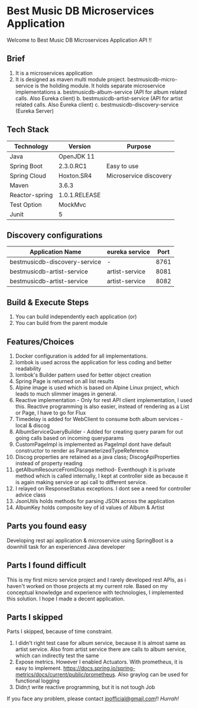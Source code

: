 # Best Music DB Microservices Application

Welcome to Best Music DB Microservices Application API !!

## Brief
1.	It is a microservices application
2.	It is designed as maven multi module project. bestmusicdb-micro-service is the holiding module. It holds separate microservice implementations
	a. bestmusicdb-album-service (API for album related calls. Also Eureka client)
	b. bestmusicdb-artist-service (API for artist related calls. Also Eureka client)
	c. bestmusicdb-discovery-service (Eureka Server)


## Tech Stack

| Technology    | Version       | Purpose                |
| ------------- | ------------- | ---------------------- |
| Java 		    | OpenJDK 11    |                        |
| Spring Boot   | 2.3.0.RC1     | Easy to use            |
| Spring Cloud  | Hoxton.SR4    | Microservice discovery |
| Maven         | 3.6.3         |                        |
| Reactor-spring| 1.0.1.RELEASE |                        |
| Test Option	| MockMvc		|                        |
| Junit			| 5				|                        |

## Discovery configurations

| Application Name 				| eureka service| Port |
| ----------------------------- | ------------- | ---- |
| bestmusicdb-discovery-service |       -       | 8761 |
| bestmusicdb-artist-service    |artist-service | 8081 |
| bestmusicdb-artist-service    |artist-service | 8082 |


## Build & Execute Steps
1.	You can build independently each application (or)
2.  You can build from the parent module

## Features/Choices
1.	Docker configuration is added for all implementations.
2.	lombok is used across the application for less coding and better readability
3.	lombok's Builder pattern used for better object creation
4.	Spring Page is returned on all list results
5.	Alpine image is used which is based on Alpine Linux project, which leads to much slimmer images in general.
6.	Reactive implementation - Only for rest API client implementation, I used this. Reactive programming is also easier, instead of rendering as a List or Page, I have to go for Flux
7.	Timedelay is added for WebClient to consume both album services - local & discog
8.	AlbumServiceQueryBuilder - Added for creating query param for out going calls based on incoming queryparams
9.	CustomPageImpl is implemented as PageImpl dont have default constructor to render as ParameterizedTypeReference
10.	Discog properties are retained as a java class; DiscogApiProperties instead of property reading
11.	getAlbumResourceFromDiscogs method- Eventhough it is private method which is called internally, I kept at controller side as because it is again making service or api call to different service.
12.	I relayed on ResponseStatus exceptions. I dont see a need for controller advice class
13.	JsonUtils holds methods for parsing JSON across the application
14.	AlbumKey holds composite key of id values of Album & Artist

## Parts you found easy
Developing rest api application & microservice using SpringBoot is a downhill task for an experienced Java developer

## Parts I found difficult
This is my first micro service project and I rarely developed rest APIs, as i haven't worked on those projects at my current role. Based on my conceptual knowledge and experience with technologies, I implemented this solution. I hope I made a decent application.

## Parts I skipped
Parts I skipped, because of time constraint.
1.	I didn't right test case for album service, because it is almost same as artist service. Also from artist service there are calls to album service, which can indirectly test the same
2.	Expose metrics. However I enabled Actuators. With prometheus, it is easy to implement. https://docs.spring.io/spring-metrics/docs/current/public/prometheus. Also graylog can be used for functional logging
3.	Didn;t write reactive programming, but it is not tough Job

If you face any problem, please contact jpofficial@gmail.com!!
*Hurrah!*
